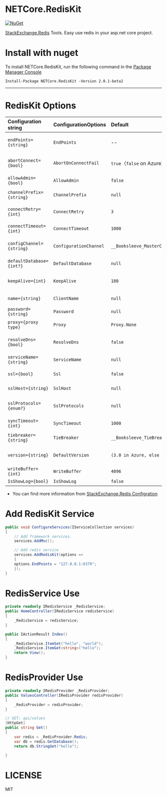 # NETCore.RedisKit

[![NuGet](https://img.shields.io/nuget/v/NETCore.RedisKit.svg)](https://nuget.org/packages/NETCore.RedisKit)

[StackExchange.Redis](https://github.com/StackExchange/StackExchange.Redis) Tools. Easy use redis in your asp.net core project.

# Install with nuget

To install NETCore.RedisKit, run the following command in the [Package Manager Console](https://docs.microsoft.com/zh-cn/nuget/tools/package-manager-console)

```
Install-Package NETCore.RedisKit -Version 2.0.1-beta2
```
---

# RedisKit Options 


| Configuration string      | ConfigurationOptions      | Default                   | Meaning                   |
| :------------------------ | :------------------------ | :-------------------------| :------------------------ |
| `endPoints={string}`      |`EndPoints`                |  --                       | Redis server endPoint string,multi endPoint split with ',' like '127.0.0.1:6379,127.0.0.1:6380'|
| `abortConnect={bool}`     | `AbortOnConnectFail`      |  `true`（`false` on Azure)| If true, Connect will not create a connection while no servers are available |
| `allowAdmin={bool}`       | `AllowAdmin`	            |  `false`                  | Enables a range of commands that are considered risky|
| `channelPrefix={string}`  | `ChannelPrefix`           |  `null`                   | Optional channel prefix for all pub/sub operations |
| `connectRetry={int}`      | `ConnectRetry`            |  `3`                      | The number of times to repeat connect attempts during initial `Connect` |
| `connectTimeout={int}`    | `ConnectTimeout`	        |  `1000`                   | Timeout (ms) for connect operations |
| `configChannel={string}`  | `ConfigurationChannel`    |  `__Booksleeve_MasterChanged` | Broadcast channel name for communicating configuration changes |
| `defaultDatabase={int?}`  | `DefaultDatabase`         |  `null`                   | Default database index, from `0` to databases `- 1`|
| `keepAlive={int}`         | `KeepAlive`               |  `180	`                   | Time (seconds) at which to send a message to help keep sockets alive |
| `name={string}`           | `ClientName`              |  `null`                   | Identification for the connection within redis |
| `password={string}`       | `Password`                |  `null`                   | Password for the redis server |
| `proxy={proxy type}`      | `Proxy`                   |  `Proxy.None`             | Type of proxy in use (if any); for example “twemproxy” |
| `resolveDns={bool}`       | `ResolveDns`              |  `false`                  | Specifies that DNS resolution should be explicit and eager, rather than implicit |
| `serviceName={string}`	| `ServiceName`             |  `null`                   | Not currently implemented (intended for use with sentinel) |
| `ssl={bool}`              | `Ssl`                     |  `false`                  | Specifies that SSL encryption should be used |
| `sslHost={string}`        | `SslHost`                 |  `null`                   | Enforces a particular SSL host identity on the server’s certificate |
| `sslProtocols={enum?}`	| `SslProtocols`            |  `null`                   | Ssl/Tls versions supported when using an encrypted connection. Use ‘\|’ to provide multiple values. |
| `syncTimeout={int}`       | `SyncTimeout`             |  `1000`                   | Time (ms) to allow for synchronous operations |
| `tiebreaker={string}`     | `TieBreaker`              |  `__Booksleeve_TieBreak`  | Key to use for selecting a server in an ambiguous master scenario  |
| `version={string}`        | `DefaultVersion`          |  `(3.0 in Azure, else 2.0)` | Redis version level (useful when the server does not make this available) |
| `writeBuffer={int}`       | `WriteBuffer`             |  `4096`                   | Size of the output buffer |
| `IsShowLog={bool}`        | `IsShowLog`               |  `false`                  | Cusotm options to show log |


- You can find more information from [StackExchange.Redis Configration](https://stackexchange.github.io/StackExchange.Redis/Configuration)

# Add RedisKit Service
```csharp
public void ConfigureServices(IServiceCollection services)
{
    // Add framework services.
    services.AddMvc();

    // Add redis service
    services.AddRedisKit(options =>
    {
	options.EndPoints = "127.0.0.1:6379";
    });
}
```

# RedisService Use

```csharp
private readonly IRedisService _RedisService;
public HomeController(IRedisService redisService)
{
    _RedisService = redisService;
}

public IActionResult Index()
{
    _RedisService.ItemSet("hello", "world");
    _RedisService.ItemGet<string>("hello");
    return View();
}

```

# RedisProvider Use

```csharp
private readonly IRedisProvider _RedisProvider;
public ValuesController(IRedisProvider redisProvider)
{
    _RedisProvider = redisProvider;
}

// GET: api/values
[HttpGet]
public string Get()
{
    var redis = _RedisProvider.Redis;
    var db = redis.GetDatabase();
    return db.StringGet("hello");
    
}
```

# LICENSE

MIT
